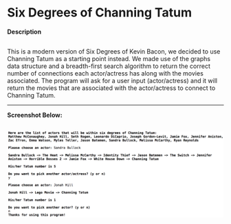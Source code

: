 # Six Degrees of Channing Tatum


**Description**
##
This is a modern version of Six Degrees of Kevin Bacon, we decided to use
Channing Tatum as a starting point instead. We made use of the graphs data
structure and a breadth-first search algorithm to return the correct number of
connections each actor/actress has along with the movies associated. The program
will ask for a user input (actor/actress) and it will return the movies that are
associated with the actor/actress to connect to Channing Tatum.

--------------------------------------
**Screenshot Below:**
##
![Alt text](/sixdegrees.jpg)




